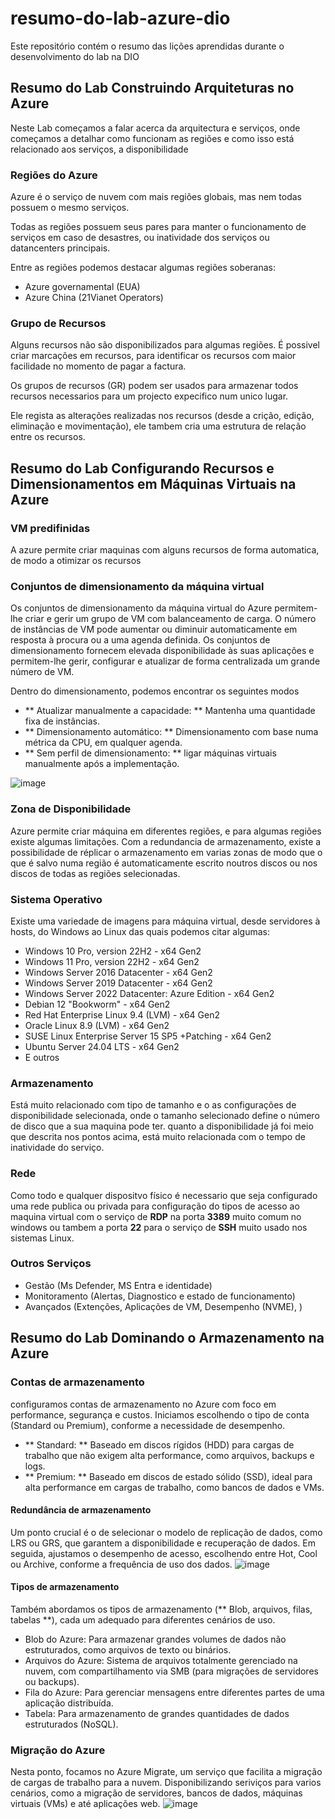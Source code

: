 
# resumo-do-lab-azure-dio
  Este repositório contém o resumo das lições aprendidas durante o desenvolvimento do lab na DIO

## Resumo do Lab Construindo Arquiteturas no Azure
  Neste Lab começamos a falar acerca da arquitectura e serviços, onde começamos a detalhar como funcionam as regiões e como isso está relacionado aos serviços, a disponibilidade

### Regiões do Azure
  Azure é o serviço de nuvem com mais regiões globais, mas nem todas possuem o mesmo serviços.

  Todas as regiões possuem seus pares para manter o funcionamento de serviços em caso de desastres, ou inatividade dos serviços ou datancenters principais.

  Entre as regiões podemos destacar algumas regiões soberanas:
  
  - Azure governamental (EUA)
  - Azure China (21Vianet Operators)


### Grupo de Recursos
  Alguns recursos não são disponibilizados para algumas regiões. É possivel criar marcações em recursos, para identificar os recursos com maior facilidade no momento de pagar a factura.

  Os grupos de recursos (GR) podem ser usados para armazenar todos recursos necessarios para um projecto expecifico num unico lugar.

  Ele regista as alterações realizadas nos recursos (desde a crição, edição, eliminação e movimentação), ele tambem cria uma estrutura de relação entre os recursos.

## Resumo do Lab Configurando Recursos e Dimensionamentos em Máquinas Virtuais na Azure
### VM predifinidas
  A azure permite criar maquinas com alguns recursos de forma automatica, de modo a otimizar os recursos

### Conjuntos de dimensionamento da máquina virtual
  Os conjuntos de dimensionamento da máquina virtual do Azure permitem-lhe criar e gerir um grupo de VM com balanceamento de carga. O número de instâncias de VM pode aumentar ou diminuir automaticamente em resposta à procura ou a uma agenda definida. Os conjuntos de dimensionamento fornecem elevada disponibilidade às suas aplicações e permitem-lhe gerir, configurar e atualizar de forma centralizada um grande número de VM.

  Dentro do dimensionamento, podemos encontrar os seguintes modos
  - ** Atualizar manualmente a capacidade: ** Mantenha uma quantidade fixa de instâncias.
  - ** Dimensionamento automático: ** Dimensionamento com base numa métrica da CPU, em qualquer agenda.
  - ** Sem perfil de dimensionamento: ** ligar máquinas virtuais manualmente após a implementação.

![image](https://github.com/user-attachments/assets/9f42065a-9137-457a-a687-61e0c1d038c0)


### Zona de Disponibilidade
  Azure permite criar máquina em diferentes regiões, e para algumas regiões existe algumas limitações.
  Com a redundancia de armazenamento, existe a possibilidade de réplicar o armazenamento em varias zonas de modo que o que é salvo numa região é automaticamente escrito noutros discos ou nos discos de todas as regiões selecionadas.

### Sistema Operativo
  Existe uma variedade de imagens para máquina virtual, desde servidores à hosts, do Windows ao Linux das quais podemos citar algumas:
- Windows 10 Pro, version 22H2 - x64 Gen2
- Windows 11 Pro, version 22H2 - x64 Gen2
- Windows Server 2016 Datacenter - x64 Gen2
- Windows Server 2019 Datacenter - x64 Gen2
- Windows Server 2022 Datacenter: Azure Edition - x64 Gen2
- Debian 12 "Bookworm" - x64 Gen2
- Red Hat Enterprise Linux 9.4 (LVM) - x64 Gen2
- Oracle Linux 8.9 (LVM) - x64 Gen2
- SUSE Linux Enterprise Server 15 SP5 +Patching - x64 Gen2
- Ubuntu Server 24.04 LTS - x64 Gen2
-  E outros

### Armazenamento
  Está muito relacionado com tipo de tamanho e o as configurações de disponibilidade selecionada, onde o tamanho selecionado define o número de disco que a sua maquina pode ter. quanto a disponibilidade já foi meio que descrita nos pontos acima, está muito relacionada com o tempo de inatividade do serviço.

### Rede
  Como todo e qualquer dispositvo físico é necessario que seja configurado uma rede publica ou privada para configuração do tipos de acesso ao maquina virtual com o serviço de **RDP** na porta **3389** muito comum no windows ou tambem a porta **22** para o serviço de **SSH** muito usado nos sistemas Linux.
  
### Outros Serviços
- Gestão (Ms Defender, MS Entra e identidade)
- Monitoramento (Alertas, Diagnostico e estado de funcionamento)
- Avançados (Extenções, Aplicações de VM, Desempenho (NVME), )

## Resumo do Lab Dominando o Armazenamento na Azure
### Contas de armazenamento
configuramos contas de armazenamento no Azure com foco em performance, segurança e custos. Iniciamos escolhendo o tipo de conta (Standard ou Premium), conforme a necessidade de desempenho.
- ** Standard: ** Baseado em discos rígidos (HDD) para cargas de trabalho que não exigem alta performance, como arquivos, backups e logs.
- ** Premium: ** Baseado em discos de estado sólido (SSD), ideal para alta performance em cargas de trabalho, como bancos de dados e VMs.

#### Redundância de armazenamento
  Um ponto crucial é o de selecionar o modelo de replicação de dados, como LRS ou GRS, que garantem a disponibilidade e recuperação de dados. Em seguida, ajustamos o desempenho de acesso, escolhendo entre Hot, Cool ou Archive, conforme a frequência de uso dos dados.
![image](https://github.com/user-attachments/assets/19f582d6-06d9-4228-92a9-73416f3cf690)

#### Tipos de armazenamento
Também abordamos os tipos de armazenamento (** Blob, arquivos, filas, tabelas **), cada um adequado para diferentes cenários de uso.
  - Blob do Azure: Para armazenar grandes volumes de dados não estruturados, como arquivos de texto ou binários.
  - Arquivos do Azure: Sistema de arquivos totalmente gerenciado na nuvem, com compartilhamento via SMB (para migrações de servidores ou backups).
  - Fila do Azure: Para gerenciar mensagens entre diferentes partes de uma aplicação distribuída.
  - Tabela: Para armazenamento de grandes quantidades de dados estruturados (NoSQL).


### Migração do Azure
Nesta ponto, focamos no Azure Migrate, um serviço que facilita a migração de cargas de trabalho para a nuvem. Disponibilizando seriviços para varios cenários, como a migração de servidores, bancos de dados, máquinas virtuais (VMs) e até aplicações web.
![image](https://github.com/user-attachments/assets/a5f91694-564f-4671-9c43-6ca055c29ce0)
